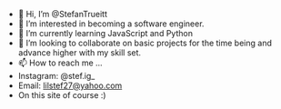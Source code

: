 - 👋 Hi, I’m @StefanTrueitt
- 👀 I’m interested in becoming a software engineer.
- 🌱 I’m currently learning JavaScript and Python
- 💞️ I’m looking to collaborate on basic projects for the time being and advance higher with my skill set.
- 📫 How to reach me ...
- Instagram: @stef.ig_
- Email: lilstef27@yahoo.com
- On this site of course :)

<!---
StefanTrueitt/StefanTrueitt is a ✨ special ✨ repository because its `README.md` (this file) appears on your GitHub profile.
You can click the Preview link to take a look at your changes.
--->
